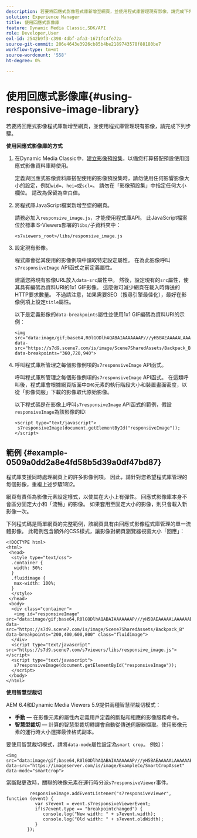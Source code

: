 ```yaml
---
description: 若要將回應式影像程式庫新增至網頁，並使用程式庫管理現有影像，請完成下列步驟。
solution: Experience Manager
title: 使用回應式影像庫
feature: Dynamic Media Classic,SDK/API
role: Developer,User
exl-id: 2542b9f3-c398-4dbf-afa3-1671fc4fe72a
source-git-commit: 206e4643e3926cb85b4be2189743578f88180be7
workflow-type: tm+mt
source-wordcount: '558'
ht-degree: 0%

---
```


# 使用回應式影像庫{#using-responsive-image-library}

若要將回應式影像程式庫新增至網頁，並使用程式庫管理現有影像，請完成下列步驟。

**使用回應式影像庫的方式**

1. 在Dynamic Media Classic中，[建立影像預設集](https://experienceleague.adobe.com/docs/dynamic-media-classic/using/image-sizing/setting-image-presets.html#image-sizing)，以備您打算搭配預設使用回應式影像資料庫時使用。

   定義與回應式影像資料庫搭配使用的影像預設集時，請勿使用任何影響影像大小的設定，例如`wid=`、`hei=`或`scl=`。 請勿在「影像預設集」中指定任何大小欄位。 請改為保留為空白值。
1. 將程式庫JavaScript檔案新增至您的網頁。

   請務必加入`responsive_image.js`，才能使用程式庫API。 此JavaScript檔案位於標準IS-Viewers部署的`libs/`子資料夾中：

   `<s7viewers_root>/libs/responsive_image.js`
1. 設定現有影像。

   程式庫會從其使用的影像例項中讀取特定設定屬性。 在為此影像呼叫`s7responsiveImage` API函式之前定義屬性。

   建議您將現有影像URL放入`data-src`屬性中。 然後，設定現有的`src`屬性，使其具有編碼為資料URI的1x1 GIF影像。 這麼做可減少網頁在載入時傳送的HTTP要求數量。 不過請注意，如果需要SEO（搜尋引擎最佳化），最好在影像例項上設定`title`屬性。

   以下是定義影像的`data-breakpoints`屬性並使用1x1 GIF編碼為資料URI的示例：

   ```
   <img src="data:image/gif;base64,R0lGODlhAQABAIAAAAAAAP///yH5BAEAAAAALAAAAAABAAEAAAIBRAA7" data-src="https://s7d9.scene7.com/is/image/Scene7SharedAssets/Backpack_B" data-breakpoints="360,720,940">
   ```

1. 呼叫程式庫所管理之每個影像例項的`s7responsiveImage` API函式。

   呼叫程式庫所管理之每個影像例項的`s7responsiveImage` API函式。 在這類呼叫後，程式庫會根據網頁版面中`IMG`元素的執行階段大小和裝置畫面密度，以從「影像伺服」下載的影像取代原始影像。

   以下程式碼是在影像上呼叫`s7responsiveImage` API函式的範例，假設`responsiveImage`為該影像的ID:

   ```
   <script type="text/javascript"> 
    s7responsiveImage(document.getElementById("responsiveImage")); 
   </script>
   ```

## 範例 {#example-0509a0dd2a8e4fd58b5d39a0df47bd87}

程式庫支援同時處理網頁上的許多影像例項。 因此，請針對您希望程式庫管理的每個影像，重複上述步驟1和2。

網頁有責任為影像元素設定樣式，以使其在大小上有彈性。 回應式影像庫本身不會區分固定大小和「流暢」的影像。 如果套用至固定大小的影像，則只會載入新影像一次。

下列程式碼是簡單網頁的完整範例，該網頁具有由回應式影像程式庫管理的單一流體影像。 此範例包含額外的CSS樣式，讓影像對網頁瀏覽器視窗大小「回應」：

```
<!DOCTYPE html> 
<html> 
 <head> 
  <style type="text/css"> 
  .container { 
   width: 50%; 
  } 
  .fluidimage { 
   max-width: 100%; 
  } 
  </style> 
 </head> 
 <body> 
  <div class="container"> 
   <img id="responsiveImage" src="data:image/gif;base64,R0lGODlhAQABAIAAAAAAAP///yH5BAEAAAAALAAAAAABAAEAAAIBRAA7" data-src="https://s7d9.scene7.com/is/image/Scene7SharedAssets/Backpack_B" data-breakpoints="200,400,600,800" class="fluidimage"> 
  </div> 
  <script type="text/javascript" src="https://s7d9.scene7.com/s7viewers/libs/responsive_image.js"></script> 
  <script type="text/javascript"> 
   s7responsiveImage(document.getElementById("responsiveImage")); 
  </script> 
 </body> 
</html>
```

**使用智慧型裁切**

AEM 6.4和Dynamic Media Viewers 5.9提供兩種智慧型裁切模式：

* **手動**  — 在影像元素的屬性內定義用戶定義的斷點和相應的影像服務命令。
* **智慧型裁切**  — 計算的智慧型裁切轉譯會自動從傳送伺服器擷取。使用影像元素的運行時大小選擇最佳格式副本。

要使用智慧裁切模式，請將`data-mode`屬性設定為`smart crop`。 例如：

```
<img 
src="data:image/gif;base64,R0lGODlhAQABAIAAAAAAAP///yH5BAEAAAAALAAAAAABAAEAAAIBRAA7" 
data-src="https://imageserver.com/is/image/ExampleCo/SmartCropAsset" 
data-mode="smartcrop">
```

當斷點更改時，關聯的映像元素在運行時分派`s7responsiveViewer`事件。

```
         responsiveImage.addEventListener("s7responsiveViewer", function (event) { 
           var s7event = event.s7responsiveViewerEvent; 
           if(s7event.type == "breakpointchanged") { 
              console.log("New width: " + s7event.width); 
              console.log("Old width: " + s7event.oldWidth); 
           } 
        });
```
